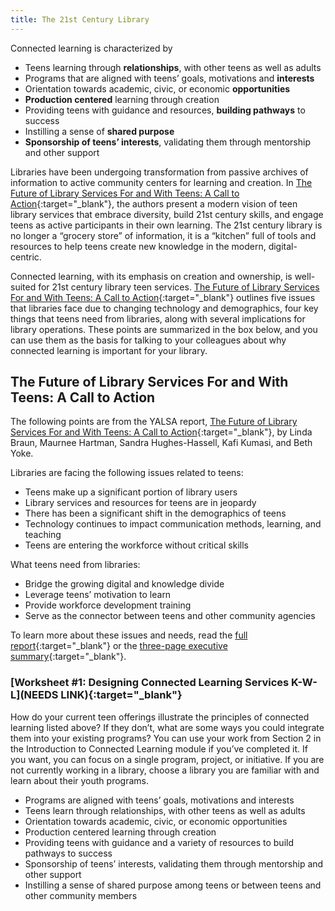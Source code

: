 ```yaml
---
title: The 21st Century Library
---
```


Connected learning is characterized by
- Teens learning through **relationships**, with other teens as well as adults
- Programs that are aligned with teens’ goals, motivations and **interests**
- Orientation towards academic, civic, or economic **opportunities**
- **Production centered** learning through creation
- Providing teens with guidance and resources, **building pathways** to success
- Instilling a sense of **shared purpose**
- **Sponsorship of teens’ interests**, validating them through mentorship and other support

Libraries have been undergoing transformation from passive archives of information to active community centers for learning and creation. In [The Future of Library Services For and With Teens: A Call to Action](http://www.ala.org/yaforum/future-library-services-and-teens-project-report){:target="_blank"}, the authors present a modern vision of teen library services that embrace diversity, build 21st century skills, and engage teens as active participants in their own learning. The 21st century library is no longer a “grocery store” of information, it is a “kitchen” full of tools and resources to help teens create new knowledge in the modern, digital-centric.

Connected learning, with its emphasis on creation and ownership, is well-suited for 21st century library teen services. [The Future of Library Services For and With Teens: A Call to Action](http://www.ala.org/yaforum/future-library-services-and-teens-project-report){:target="_blank"} outlines five issues that libraries face due to changing technology and demographics, four key things that teens need from libraries, along with several implications for library operations. These points are summarized in the box below, and you can use them as the basis for talking to your colleagues about why connected learning is important for your library.


<div class="callout case_study" markdown="1">

## The Future of Library Services For and With Teens: A Call to Action

The following points are from the YALSA report, [The Future of Library Services For and With Teens: A Call to Action](http://www.ala.org/yaforum/future-library-services-and-teens-project-report){:target="_blank"}, by Linda Braun, Maurnee Hartman, Sandra Hughes-Hassell, Kafi Kumasi, and Beth Yoke.

Libraries are facing the following issues related to teens:

- Teens make up a significant portion of library users
- Library services and resources for teens are in jeopardy
- There has been a significant shift in the demographics of teens
- Technology continues to impact communication methods, learning, and teaching
- Teens are entering the workforce without critical skills

What teens need from libraries:
- Bridge the growing digital and knowledge divide
- Leverage teens’ motivation to learn
- Provide workforce development training
- Serve as the connector between teens and other community agencies

To learn more about these issues and needs, read the [full report](http://www.ala.org/yaforum/future-library-services-and-teens-project-report){:target="_blank"} or the [three-page executive summary](http://www.ala.org/yaforum/sites/ala.org.yaforum/files/content/YALSA_nationalforum_ExecutiveSummary_Final_web.pdf){:target="_blank"}.

</div>

<div class="callout activity" markdown="1">
    
### [Worksheet #1: Designing Connected Learning Services K-W-L](NEEDS LINK){:target="_blank"}

How do your current teen offerings illustrate the principles of connected learning listed above? If they don’t, what are some ways you could integrate them into your existing programs? You can use your work from Section 2 in the Introduction to Connected Learning module if you’ve completed it. If you want, you can focus on a single program, project, or initiative. If you are not currently working in a library, choose a library you are familiar with and learn about their youth programs.

- Programs are aligned with teens’ goals, motivations and interests
- Teens learn through relationships, with other teens as well as adults
- Orientation towards academic, civic, or economic opportunities
- Production centered learning through creation
- Providing teens with guidance and a variety of resources to build pathways to success
- Sponsorship of teens’ interests, validating them through mentorship and other support
- Instilling a sense of shared purpose among teens or between teens and other community members

</div>
